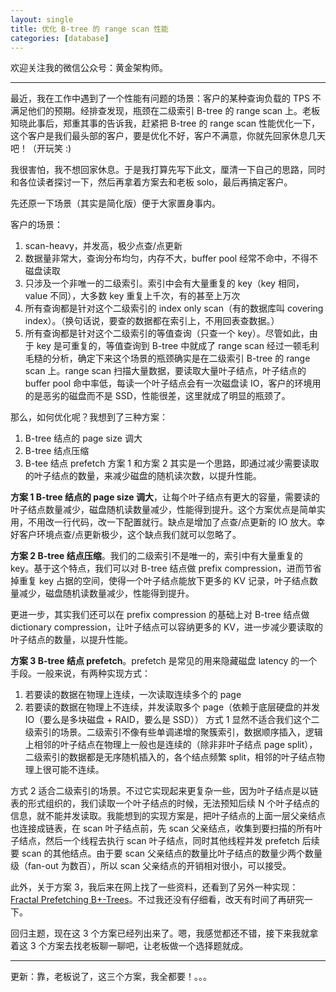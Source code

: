```yaml
---
layout: single
title: 优化 B-tree 的 range scan 性能
categories: [database]
---
```


欢迎关注我的微信公众号：黄金架构师。

---

最近，我在工作中遇到了一个性能有问题的场景：客户的某种查询负载的 TPS 不满足他们的预期。经排查发现，瓶颈在二级索引 B-tree 的 range scan 上。老板知晓此事后，郑重其事的告诉我，赶紧把 B-tree 的 range scan 性能优化一下，这个客户是我们最头部的客户，要是优化不好，客户不满意，你就先回家休息几天吧！（开玩笑 :)

我很害怕，我不想回家休息。于是我打算先写下此文，厘清一下自己的思路，同时和各位读者探讨一下，然后再拿着方案去和老板 solo，最后再搞定客户。

先还原一下场景（其实是简化版）便于大家置身事内。

客户的场景：
1. scan-heavy，并发高，极少点查/点更新
2. 数据量非常大，查询分布均匀，内存不大，buffer pool 经常不命中，不得不磁盘读取
3. 只涉及一个非唯一的二级索引。索引中会有大量重复的 key（key 相同，value 不同），大多数 key 重复上千次，有的甚至上万次
4. 所有查询都是针对这个二级索引的 index only scan（有的数据库叫 covering index）。（换句话说，要查的数据都在索引上，不用回表查数据。）
5. 所有查询都是针对这个二级索引的等值查询（只查一个 key）。尽管如此，由于 key 是可重复的，等值查询到 B-tree 中就成了 range scan
经过一顿毛利毛糙的分析，确定下来这个场景的瓶颈确实是在二级索引 B-tree 的 range scan 上。range scan 扫描大量数据，要读取大量叶子结点，叶子结点的 buffer pool 命中率低，每读一个叶子结点会有一次磁盘读 IO，客户的环境用的是恶劣的磁盘而不是 SSD，性能很差，这里就成了明显的瓶颈了。

那么，如何优化呢？我想到了三种方案：

1. B-tree 结点的 page size 调大
2. B-tree 结点压缩
3. B-tee 结点 prefetch
方案 1 和方案 2 其实是一个思路，即通过减少需要读取的叶子结点的数量，来减少磁盘的随机读次数，以提升性能。

**方案 1 B-tree 结点的 page size 调大**，让每个叶子结点有更大的容量，需要读的叶子结点数量减少，磁盘随机读数量减少，性能得到提升。这个方案优点是简单实用，不用改一行代码，改一下配置就行。缺点是增加了点查/点更新的 IO 放大。幸好客户环境点查/点更新极少，这个缺点我们就可以忽略了。

**方案 2 B-tree 结点压缩**。我们的二级索引不是唯一的，索引中有大量重复的 key。基于这个特点，我们可以对 B-tree 结点做 prefix compression，进而节省掉重复 key 占据的空间，使得一个叶子结点能放下更多的 KV 记录，叶子结点数量减少，磁盘随机读数量减少，性能得到提升。

更进一步，其实我们还可以在 prefix compression 的基础上对 B-tree 结点做 dictionary compression，让叶子结点可以容纳更多的 KV，进一步减少要读取的叶子结点的数量，以提升性能。

**方案 3 B-tree 结点 prefetch**。prefetch 是常见的用来隐藏磁盘 latency 的一个手段。一般来说，有两种实现方式：
1. 若要读的数据在物理上连续，一次读取连续多个的 page
2. 若要读的数据在物理上不连续，并发读取多个 page（依赖于底层硬盘的并发 IO（要么是多块磁盘 + RAID，要么是 SSD））
方式 1 显然不适合我们这个二级索引的场景。二级索引不像有些单调递增的聚簇索引，数据顺序插入，逻辑上相邻的叶子结点在物理上一般也是连续的（除非非叶子结点 page split），二级索引的数据都是无序随机插入的，各个结点频繁 split，相邻的叶子结点物理上很可能不连续。

方式 2 适合二级索引的场景。不过它实现起来更复杂一些，因为叶子结点是以链表的形式组织的，我们读取一个叶子结点的时候，无法预知后续 N 个叶子结点的信息，就不能并发读取。我能想到的实现方案是，把叶子结点的上面一层父亲结点也连接成链表，在 scan 叶子结点前，先 scan 父亲结点，收集到要扫描的所有叶子结点，然后一个线程去执行 scan 叶子结点，同时其他线程并发 prefetch 后续要 scan 的其他结点。由于要 scan 父亲结点的数量比叶子结点的数量少两个数量级（fan-out 为数百），所以 scan 父亲结点的开销相对很小，可以接受。

此外，关于方案 3，我后来在网上找了一些资料，还看到了另外一种实现：[Fractal Prefetching B+-Trees](https://www.pdl.cmu.edu/PDL-FTP/Database/fpbtree.pdf)。不过我还没有仔细看，改天有时间了再研究一下。

回归主题，现在这 3 个方案已经列出来了。嗯，我感觉都还不错，接下来我就拿着这 3 个方案去找老板聊一聊吧，让老板做一个选择题就成。

---

更新：靠，老板说了，这三个方案，我全都要！。。。
